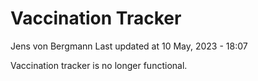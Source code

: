 Vaccination Tracker
================
Jens von Bergmann
Last updated at 10 May, 2023 - 18:07

Vaccination tracker is no longer functional.
